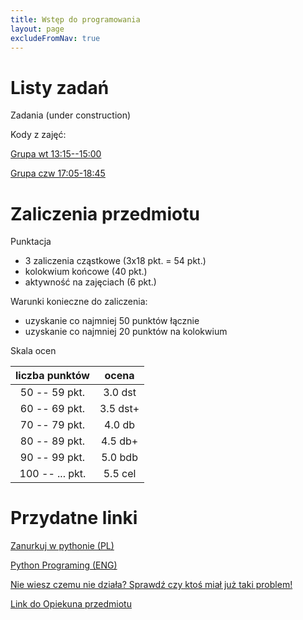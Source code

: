 ```yaml
---
title: Wstęp do programowania
layout: page
excludeFromNav: true
---
```


# Listy zadań

Zadania (under construction)

Kody z zajęć:

[Grupa wt 13:15--15:00](https://github.com/andywiecko/Wstep-do-programowania/tree/grupa-wt-1315-1500)

[Grupa czw 17:05-18:45](https://github.com/andywiecko/Wstep-do-programowania/tree/grupa-cz-1705-1845)


# Zaliczenia przedmiotu
Punktacja
* 3 zaliczenia cząstkowe (3x18 pkt. = 54 pkt.)
* kolokwium końcowe (40 pkt.)
* aktywność na zajęciach (6 pkt.)

Warunki konieczne do zaliczenia:
* uzyskanie co najmniej 50 punktów łącznie
* uzyskanie co najmniej 20 punktów na kolokwium

Skala ocen

| liczba punktów | ocena 
| :---: | :---: 
| 50 -- 59 pkt. | 3.0 dst
| 60 -- 69 pkt. | 3.5 dst+
| 70 -- 79 pkt. | 4.0 db
| 80 -- 89 pkt. | 4.5 db+
| 90 -- 99 pkt. | 5.0 bdb
| 100 -- ... pkt. | 5.5 cel

# Przydatne linki
[Zanurkuj w pythonie (PL)](https://pl.wikibooks.org/wiki/Zanurkuj_w_Pythonie)

[Python Programing (ENG)](https://en.wikibooks.org/wiki/Python_Programming)

[Nie wiesz czemu nie działa? Sprawdź czy ktoś miał już taki problem!](https://stackoverflow.com/)

[Link do Opiekuna przedmiotu](http://www.if.pwr.edu.pl/~tarnowski/201920z_wdp_ftopt.html)
